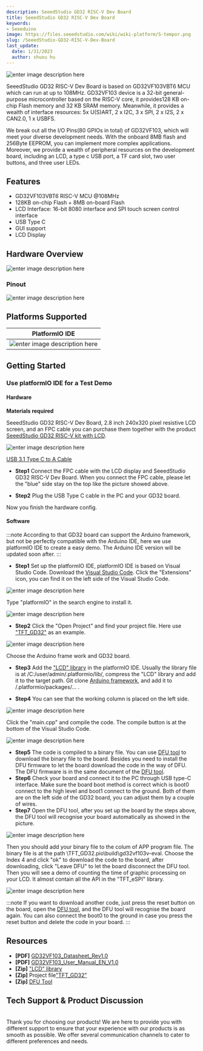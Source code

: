 ```yaml
---
description: SeeedStudio GD32 RISC-V Dev Board
title: SeeedStudio GD32 RISC-V Dev Board
keywords:
- Seeeduino 
image: https://files.seeedstudio.com/wiki/wiki-platform/S-tempor.png
slug: /SeeedStudio-GD32-RISC-V-Dev-Board
last_update:
  date: 1/31/2023
  author: shuxu hu
---
```



![enter image description here](https://files.seeedstudio.com/wiki/GD32VF103/img/GD32VF-103VBT6-all.jpg)

SeeedStudio GD32 RISC-V Dev Board is based on GD32VF103VBT6 MCU which can run at up to 108MHz. GD32VF103 device is a 32-bit general-purpose microcontroller based on the RISC-V core, it provides128 KB on-chip Flash memory and 32 KB SRAM memory. Meanwhile, it provides a wealth of interface resources: 5x U(S)ART, 2 x I2C, 3 x SPI, 2 x I2S, 2 x CAN2.0, 1 x USBFS.

We break out all the I/O Pins(80 GPIOs in total) of GD32VF103, which will meet your diverse development needs. With the onboard 8MB flash and 256Byte EEPROM, you can implement more complex applications. Moreover, we provide a wealth of peripheral resources on the development board, including an LCD, a type c USB port, a TF card slot, two user buttons, and three user LEDs.

## Features

+ GD32VF103VBT6 RISC-V MCU @108MHz
+ 128KB on-chip Flash + 8MB on-board Flash
+ LCD Interface: 16-bit 8080 interface and SPI touch screen control interface
+ USB Type C
+ GUI support
+ LCD Display

## Hardware Overview

![enter image description here](https://files.seeedstudio.com/wiki/GD32VF103/img/GD32VF-103VBT6-pin.jpg)

### Pinout

![enter image description here](https://files.seeedstudio.com/wiki/GD32VF103/img/GD32VF-103VBT6-c.jpg)

## Platforms Supported

| PlatformIO IDE                                                                                            |
|-----------------------------------------------------------------------------------------------------|
| ![enter image description here](https://files.seeedstudio.com/wiki/Bazaar_Document/platformio-logo.17fdc3bc.png)  |

## Getting Started

### Use platformIO IDE for a Test Demo

#### Hardware

**Materials required**

SeeedStudio GD32 RISC-V Dev Board, 2.8 inch 240x320 pixel resistive LCD screen, and an FPC cable you can purchase them together with the product [SeeedStudio GD32 RISC-V kit with LCD](https://www.seeedstudio.com/SeeedStudio-GD32-RISC-V-kit-with-LCD-p-4303.html).

![enter image description here](https://www.seeedstudio.site/media/catalog/product/cache/9d0ce51a71ce6a79dfa2a98d65a0f0bd/g/d/gd32vf-103vbt6-connect-2.jpg) <!-- 图片链接有问题-->

[USB 3.1 Type C to A Cable](https://www.seeedstudio.com/USB-3-1-Type-C-to-A-Cable-1-Meter-3-1A-p-4085.html)

+ **Step1**
Connect the FPC cable with the LCD display and SeeedStudio GD32 RISC-V Dev Board. When you connect the FPC cable, please let the "blue" side stay on the top like the picture showed above.

+ **Step2**
Plug the USB Type C cable in the PC and your GD32 board.

Now you finish the hardware config.

#### Software

:::note
According to that GD32 board can support the Arduino framework, but not be perfectly compatible with the Arduino IDE, here we use platformIO IDE to create a easy demo. The Arduino IDE version will be updated soon after.
:::

+ **Step1**
Set up the platformIO IDE, platformIO IDE is based on Visual Studio Code.
Download the [Visual Studio Code](https://code.visualstudio.com/).
Click the "Extensions" icon, you can find it on the left side of the Visual Studio Code.

![enter image description here](https://files.seeedstudio.com/wiki/GD32VF103/img/wiki1.png)

Type "platformIO" in the search engine to install it.

![enter image description here](https://files.seeedstudio.com/wiki/GD32VF103/img/wiki2.png)

+ **Step2**
Click the "Open Project" and find your project file. Here use ["TFT_GD32"](https://github.com/Seeed-Studio/Seeed_Arduino_LCD/archive/TFT_GD32.zip) as an example.

![enter image description here](https://files.seeedstudio.com/wiki/GD32VF103/img/wiki3.png)

Choose the Arduino frame work and GD32 board.

+ **Step3**
Add the ["LCD" library](https://github.com/Seeed-Studio/Seeed_Arduino_LCD/archive/master.zip) in the platformIO IDE. Usually the library file is at /C:/user/admin/.platformio/lib/, compress the "LCD" library and add it to the target path. Git clone [Arduino framework](https://github.com/LynnL4/framework-arduino-gd32v), and add it to /.platformio/packages/... .

+ **Step4**
You can see that the working column is placed on the left side.

![enter image description here](https://files.seeedstudio.com/wiki/GD32VF103/img/wiki4.png)

Click the "main.cpp" and compile the code. The compile button is at the bottom of the Visual Studio  Code.

![enter image description here](https://files.seeedstudio.com/wiki/GD32VF103/img/wiki5.png)

+ **Step5**
The code is compiled to a binary file. You can use [DFU tool](https://files.seeedstudio.com/wiki/GD32VF103/res/GD32_MCU_Dfu_Tool_V3.8.1.5784_1.rar) to download the binary file to the board. Besides you need to install the DFU firmware to let the board download the code in the way of DFU. The DFU firmware is in the same document of the [DFU tool](https://files.seeedstudio.com/wiki/GD32VF103/res/GD32_MCU_Dfu_Tool_V3.8.1.5784_1.rar).
+ **Step6**
Check your board and connect it to the PC through USB type-C interface. Make sure the board boot method is correct which is boot0 connect to the high level and boot1 connect to the ground. Both of them are on the left side of the GD32 board, you can adjust them by a couple of wires.
+ **Step7**
Open the DFU tool, after you set up the board by the steps above, the DFU tool will recognise your board automatically as showed in the picture.

![enter image description here](https://files.seeedstudio.com/wiki/GD32VF103/img/wiki6.png)

Then you should add your binary file to the colum of APP program file. The binary  file is at the path \TFT_GD32\.pio\build\gd32vf103v-eval.
Choose the Index 4 and click "ok" to download the code to the board, after downloading, click "Leave DFU" to let the board disconnect the DFU tool. Then you will see a demo of counting the time of graphic processing on your LCD. It almost contain all the API in the "TFT_eSPI" library.

![enter image description here](https://files.seeedstudio.com/wiki/GD32VF103/img/gd32.gif)

:::note
If you want to download another code, just press the reset button on the board, open the [DFU tool](https://files.seeedstudio.com/wiki/GD32VF103/res/GD32_MCU_Dfu_Tool_V3.8.1.5784_1.rar), and the DFU tool will recognise the board again. You can also connect the boot0 to the ground in case you press the reset button and delete the code in your board.
:::

## Resources

+ **[PDF]** [GD32VF103_Datasheet_Rev1.0](https://files.seeedstudio.com/wiki/Bazaar_Document/GD32VF103_Datasheet_Rev1.0.pdf)
+ **[PDF]** [GD32VF103_User_Manual_EN_V1.0](https://files.seeedstudio.com/wiki/Bazaar_Document/GD32VF103_User_Manual_EN_V1.0.pdf)
+ **[Zip]** ["LCD" library](https://github.com/Seeed-Studio/Seeed_Arduino_LCD/archive/master.zip)
+ **[Zip]** Project file["TFT_GD32"](https://github.com/Seeed-Studio/Seeed_Arduino_LCD/archive/TFT_GD32.zip)
+ **[Zip]** [DFU Tool](https://files.seeedstudio.com/wiki/GD32VF103/res/GD32_MCU_Dfu_Tool_V3.8.1.5784_1.rar)

## Tech Support & Product Discussion


<br />Thank you for choosing our products! We are here to provide you with different support to ensure that your experience with our products is as smooth as possible. We offer several communication channels to cater to different preferences and needs.

<div class="button_tech_support_container">
<a href="https://forum.seeedstudio.com/" class="button_forum"></a> 
<a href="https://www.seeedstudio.com/contacts" class="button_email"></a>
</div>

<div class="button_tech_support_container">
<a href="https://discord.gg/eWkprNDMU7" class="button_discord"></a> 
<a href="https://github.com/Seeed-Studio/wiki-documents/discussions/69" class="button_discussion"></a>
</div>
